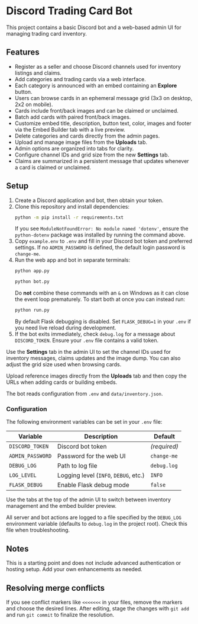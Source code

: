 # Discord Trading Card Bot

This project contains a basic Discord bot and a web-based admin UI for managing trading card inventory.

## Features
- Register as a seller and choose Discord channels used for inventory listings and claims.
- Add categories and trading cards via a web interface.
- Each category is announced with an embed containing an **Explore** button.
- Users can browse cards in an ephemeral message grid (3x3 on desktop, 2x2 on mobile).
- Cards include front/back images and can be claimed or unclaimed.
- Batch add cards with paired front/back images.
- Customize embed title, description, button text, color, images and footer via the Embed Builder tab with a live preview.
- Delete categories and cards directly from the admin pages.
- Upload and manage image files from the **Uploads** tab.
- Admin options are organized into tabs for clarity.
- Configure channel IDs and grid size from the new **Settings** tab.
- Claims are summarized in a persistent message that updates whenever a card is claimed or unclaimed.

## Setup
1. Create a Discord application and bot, then obtain your token.
2. Clone this repository and install dependencies:
   ```bash
   python -m pip install -r requirements.txt
   ```
   If you see `ModuleNotFoundError: No module named 'dotenv'`, ensure the
   `python-dotenv` package was installed by running the command above.
3. Copy `example.env` to `.env` and fill in your Discord bot token and preferred settings. If no `ADMIN_PASSWORD` is defined, the default login password is `change-me`.
4. Run the web app and bot in separate terminals:
   ```bash
   python app.py
   ```
   ```bash
   python bot.py
   ```
   Do **not** combine these commands with an `&` on Windows as it can close the
   event loop prematurely. To start both at once you can instead run:
   ```bash
   python run.py
   ```
   By default Flask debugging is disabled. Set `FLASK_DEBUG=1` in your `.env`
   if you need live reload during development.
5. If the bot exits immediately, check `debug.log` for a message about
   `DISCORD_TOKEN`. Ensure your `.env` file contains a valid token.

Use the **Settings** tab in the admin UI to set the channel IDs used for
inventory messages, claims updates and the image dump. You can also adjust the
grid size used when browsing cards.

Upload reference images directly from the **Uploads** tab and then copy the URLs
when adding cards or building embeds.

The bot reads configuration from `.env` and `data/inventory.json`.

### Configuration

The following environment variables can be set in your `.env` file:

| Variable | Description | Default |
| --- | --- | --- |
| `DISCORD_TOKEN` | Discord bot token | *(required)* |
| `ADMIN_PASSWORD` | Password for the web UI | `change-me` |
| `DEBUG_LOG` | Path to log file | `debug.log` |
| `LOG_LEVEL` | Logging level (`INFO`, `DEBUG`, etc.) | `INFO` |
| `FLASK_DEBUG` | Enable Flask debug mode | `false` |

Use the tabs at the top of the admin UI to switch between inventory management and the embed builder preview.

All server and bot actions are logged to a file specified by the `DEBUG_LOG`
environment variable (defaults to `debug.log` in the project root). Check this
file when troubleshooting.

## Notes
This is a starting point and does not include advanced authentication or hosting setup. Add your own enhancements as needed.

## Resolving merge conflicts
If you see conflict markers like `<<<<<<<` in your files, remove the markers and choose the desired lines. After editing, stage the changes with `git add` and run `git commit` to finalize the resolution.
